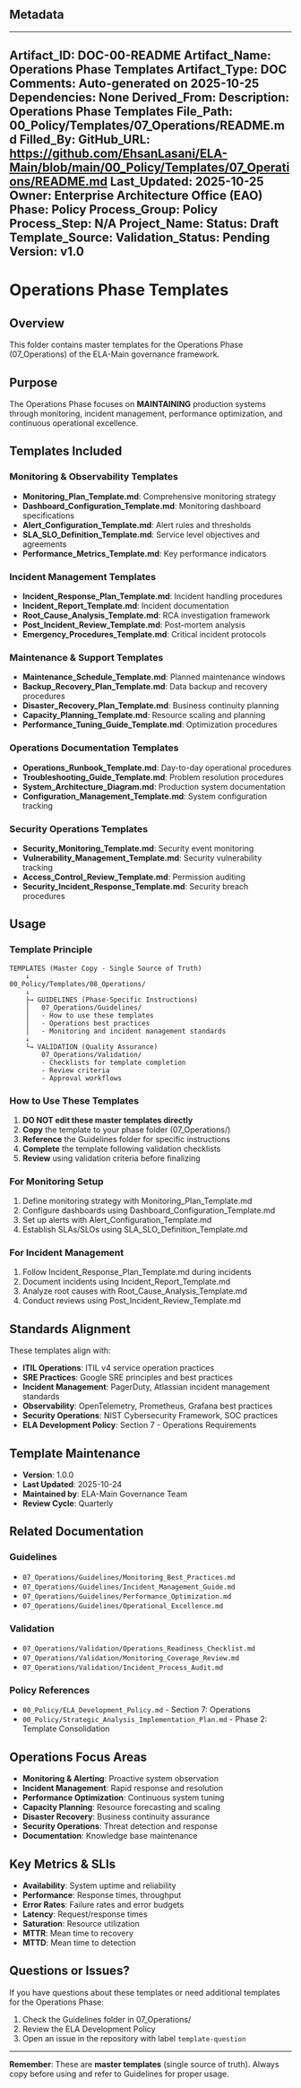 ## Metadata
---
Artifact_ID: DOC-00-README
Artifact_Name: Operations Phase Templates
Artifact_Type: DOC
Comments: Auto-generated on 2025-10-25
Dependencies: None
Derived_From: 
Description: Operations Phase Templates
File_Path: 00_Policy/Templates/07_Operations/README.md
Filled_By: 
GitHub_URL: https://github.com/EhsanLasani/ELA-Main/blob/main/00_Policy/Templates/07_Operations/README.md
Last_Updated: 2025-10-25
Owner: Enterprise Architecture Office (EAO)
Phase: Policy
Process_Group: Policy
Process_Step: N/A
Project_Name: 
Status: Draft
Template_Source: 
Validation_Status: Pending
Version: v1.0
---
# Operations Phase Templates

## Overview
This folder contains master templates for the Operations Phase (07_Operations) of the ELA-Main governance framework.

## Purpose
The Operations Phase focuses on **MAINTAINING** production systems through monitoring, incident management, performance optimization, and continuous operational excellence.

## Templates Included

### Monitoring & Observability Templates
- **Monitoring_Plan_Template.md**: Comprehensive monitoring strategy
- **Dashboard_Configuration_Template.md**: Monitoring dashboard specifications
- **Alert_Configuration_Template.md**: Alert rules and thresholds
- **SLA_SLO_Definition_Template.md**: Service level objectives and agreements
- **Performance_Metrics_Template.md**: Key performance indicators

### Incident Management Templates
- **Incident_Response_Plan_Template.md**: Incident handling procedures
- **Incident_Report_Template.md**: Incident documentation
- **Root_Cause_Analysis_Template.md**: RCA investigation framework
- **Post_Incident_Review_Template.md**: Post-mortem analysis
- **Emergency_Procedures_Template.md**: Critical incident protocols

### Maintenance & Support Templates
- **Maintenance_Schedule_Template.md**: Planned maintenance windows
- **Backup_Recovery_Plan_Template.md**: Data backup and recovery procedures
- **Disaster_Recovery_Plan_Template.md**: Business continuity planning
- **Capacity_Planning_Template.md**: Resource scaling and planning
- **Performance_Tuning_Guide_Template.md**: Optimization procedures

### Operations Documentation Templates
- **Operations_Runbook_Template.md**: Day-to-day operational procedures
- **Troubleshooting_Guide_Template.md**: Problem resolution procedures
- **System_Architecture_Diagram.md**: Production system documentation
- **Configuration_Management_Template.md**: System configuration tracking

### Security Operations Templates
- **Security_Monitoring_Template.md**: Security event monitoring
- **Vulnerability_Management_Template.md**: Security vulnerability tracking
- **Access_Control_Review_Template.md**: Permission auditing
- **Security_Incident_Response_Template.md**: Security breach procedures

## Usage

### Template Principle
```
TEMPLATES (Master Copy - Single Source of Truth)
    ↓
00_Policy/Templates/08_Operations/
    ↓
    ├→ GUIDELINES (Phase-Specific Instructions)
    │   07_Operations/Guidelines/
    │   - How to use these templates
    │   - Operations best practices
    │   - Monitoring and incident management standards
    ↓
    └→ VALIDATION (Quality Assurance)
        07_Operations/Validation/
        - Checklists for template completion
        - Review criteria
        - Approval workflows
```

### How to Use These Templates

1. **DO NOT edit these master templates directly**
2. **Copy** the template to your phase folder (07_Operations/)
3. **Reference** the Guidelines folder for specific instructions
4. **Complete** the template following validation checklists
5. **Review** using validation criteria before finalizing

### For Monitoring Setup
1. Define monitoring strategy with Monitoring_Plan_Template.md
2. Configure dashboards using Dashboard_Configuration_Template.md
3. Set up alerts with Alert_Configuration_Template.md
4. Establish SLAs/SLOs using SLA_SLO_Definition_Template.md

### For Incident Management
1. Follow Incident_Response_Plan_Template.md during incidents
2. Document incidents using Incident_Report_Template.md
3. Analyze root causes with Root_Cause_Analysis_Template.md
4. Conduct reviews using Post_Incident_Review_Template.md

## Standards Alignment

These templates align with:
- **ITIL Operations**: ITIL v4 service operation practices
- **SRE Practices**: Google SRE principles and best practices
- **Incident Management**: PagerDuty, Atlassian incident management standards
- **Observability**: OpenTelemetry, Prometheus, Grafana best practices
- **Security Operations**: NIST Cybersecurity Framework, SOC practices
- **ELA Development Policy**: Section 7 - Operations Requirements

## Template Maintenance

- **Version**: 1.0.0
- **Last Updated**: 2025-10-24
- **Maintained by**: ELA-Main Governance Team
- **Review Cycle**: Quarterly

## Related Documentation

### Guidelines
- `07_Operations/Guidelines/Monitoring_Best_Practices.md`
- `07_Operations/Guidelines/Incident_Management_Guide.md`
- `07_Operations/Guidelines/Performance_Optimization.md`
- `07_Operations/Guidelines/Operational_Excellence.md`

### Validation
- `07_Operations/Validation/Operations_Readiness_Checklist.md`
- `07_Operations/Validation/Monitoring_Coverage_Review.md`
- `07_Operations/Validation/Incident_Process_Audit.md`

### Policy References
- `00_Policy/ELA_Development_Policy.md` - Section 7: Operations
- `00_Policy/Strategic_Analysis_Implementation_Plan.md` - Phase 2: Template Consolidation

## Operations Focus Areas

- **Monitoring & Alerting**: Proactive system observation
- **Incident Management**: Rapid response and resolution
- **Performance Optimization**: Continuous system tuning
- **Capacity Planning**: Resource forecasting and scaling
- **Disaster Recovery**: Business continuity assurance
- **Security Operations**: Threat detection and response
- **Documentation**: Knowledge base maintenance

## Key Metrics & SLIs

- **Availability**: System uptime and reliability
- **Performance**: Response times, throughput
- **Error Rates**: Failure rates and error budgets
- **Latency**: Request/response times
- **Saturation**: Resource utilization
- **MTTR**: Mean time to recovery
- **MTTD**: Mean time to detection

## Questions or Issues?

If you have questions about these templates or need additional templates for the Operations Phase:
1. Check the Guidelines folder in 07_Operations/
2. Review the ELA Development Policy
3. Open an issue in the repository with label `template-question`

---

**Remember**: These are **master templates** (single source of truth). Always copy before using and refer to Guidelines for proper usage.
